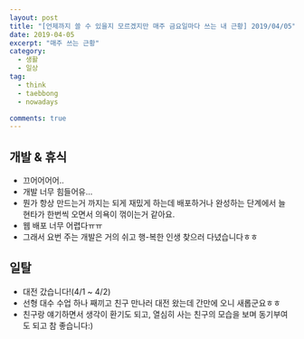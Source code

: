 ```yaml
---
layout: post
title: "[언제까지 쓸 수 있을지 모르겠지만 매주 금요일마다 쓰는 내 근황] 2019/04/05"
date: 2019-04-05
excerpt: "매주 쓰는 근황"
category:
  - 생활
  - 일상
tag:
  - think
  - taebbong
  - nowadays

comments: true
---
```


## 개발 & 휴식

- 끄어어어어..
- 개발 너무 힘들어유...
- 뭔가 항상 만드는거 까지는 되게 재밌게 하는데 배포하거나 완성하는 단계에서 늘 현타가 한번씩 오면서 의욕이 꺾이는거 같아요.
- 웹 배포 너무 어렵다ㅠㅠ
- 그래서 요번 주는 개발은 거의 쉬고 행-복한 인생 찾으러 다녔습니다ㅎㅎ

## 일탈

- 대전 갔습니다!(4/1 ~ 4/2)
- 선형 대수 수업 하나 째끼고 친구 만나러 대전 왔는데 간만에 오니 새롭군요ㅎㅎ
- 친구랑 얘기하면서 생각이 환기도 되고, 열심히 사는 친구의 모습을 보며 동기부여도 되고 참 좋습니다:)
